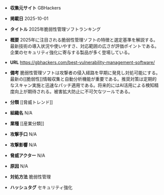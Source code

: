 - **収集元サイト**
GBHackers

- **掲載日**
2025-10-01

- **タイトル**
2025年脆弱性管理ソフトランキング

- **概要**
2025年に注目される脆弱性管理ソフトの特徴と選定基準を解説する。最新技術の導入状況や使いやすさ、対応範囲の広さが評価ポイントである。企業のセキュリティ強化に寄与する製品が多く登場している。

- **URL**
https://gbhackers.com/best-vulnerability-management-software/

- **備考**
脆弱性管理ソフトは攻撃者の侵入経路を早期に発見し対処可能にする。最新の[[脆弱性]]情報収集と自動分析機能が重要である。推奨対策は定期的なスキャン実施と迅速なパッチ適用である。将来的にはAI活用による検知精度向上が期待される。被害拡大防止に不可欠なツールである。

- **分類**
[[脅威トレンド]]

- **組織名**
N/A

- **業種**
[[産業分類]]

- **攻撃手口**
N/A

- **攻撃影響**
N/A

- **脅威アクター**
N/A

- **原因**
N/A

- **対処方法**
脆弱性管理

- **ハッシュタグ**
セキュリティ強化

